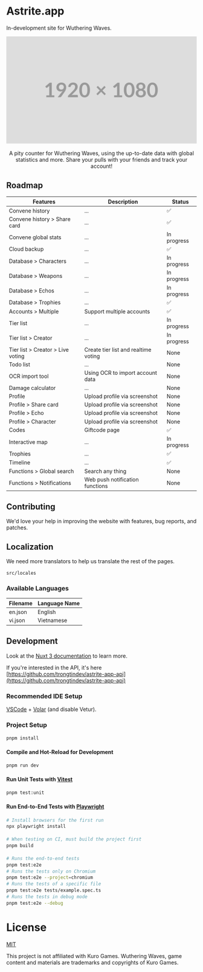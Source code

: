 # Astrite.app

In-development site for Wuthering Waves.

![home.png](./.github/screenshots/home.png 'astrite.app')

<center>A pity counter for Wuthering Waves, using the up-to-date data with global statistics and more. Share your pulls with your friends and track your account!</center>

## Roadmap

| Features                          | Description                          | Status      |
| --------------------------------- | ------------------------------------ | ----------- |
| Convene history                   | ...                                  | ✅          |
| Convene history > Share card      | ...                                  | ✅          |
| Convene global stats              | ...                                  | In progress |
| Cloud backup                      | ...                                  | ✅          |
| Database > Characters             | ...                                  | In progress |
| Database > Weapons                | ...                                  | In progress |
| Database > Echos                  | ...                                  | In progress |
| Database > Trophies               | ...                                  | ✅          |
| Accounts > Multiple               | Support multiple accounts            | ✅          |
| Tier list                         | ...                                  | In progress |
| Tier list > Creator               | ...                                  | In progress |
| Tier list > Creator > Live voting | Create tier list and realtime voting | None        |
| Todo list                         | ...                                  | None        |
| OCR import tool                   | Using OCR to import account data     | None        |
| Damage calculator                 | ...                                  | None        |
| Profile                           | Upload profile via screenshot        | None        |
| Profile > Share card              | Upload profile via screenshot        | None        |
| Profile > Echo                    | Upload profile via screenshot        | None        |
| Profile > Character               | Upload profile via screenshot        | None        |
| Codes                             | Giftcode page                        | ✅          |
| Interactive map                   | ...                                  | In progress |
| Trophies                          | ...                                  | ✅          |
| Timeline                          | ...                                  | ✅          |
| Functions > Global search         | Search any thing                     | None        |
| Functions > Notifications         | Web push notification functions      | None        |

## Contributing

We'd love your help in improving the website with features, bug reports, and patches.<br/>

## Localization

We need more translators to help us translate the rest of the pages.

```
src/locales
```

### Available Languages

| Filename | Language Name |
| -------- | ------------- |
| en.json  | English       |
| vi.json  | Vietnamese    |

## Development

Look at the [Nuxt 3 documentation](https://nuxt.com/docs/getting-started/introduction) to learn more.

If you're interested in the API, it's
here [https://github.com/trongtindev/astrite-app-api](https://github.com/trongtindev/astrite-app-api)

### Recommended IDE Setup

[VSCode](https://code.visualstudio.com/) + [Volar](https://marketplace.visualstudio.com/items?itemName=Vue.volar) (and
disable Vetur).

### Project Setup

```sh
pnpm install
```

#### Compile and Hot-Reload for Development

```sh
pnpm run dev
```

#### Run Unit Tests with [Vitest](https://vitest.dev/)

```sh
pnpm test:unit
```

#### Run End-to-End Tests with [Playwright](https://playwright.dev)

```sh
# Install browsers for the first run
npx playwright install

# When testing on CI, must build the project first
pnpm build

# Runs the end-to-end tests
pnpm test:e2e
# Runs the tests only on Chromium
pnpm test:e2e --project=chromium
# Runs the tests of a specific file
pnpm test:e2e tests/example.spec.ts
# Runs the tests in debug mode
pnpm test:e2e --debug
```

# License

[MIT](https://github.com/trongtindev/astrite-app/blob/main/LICENSE)

This project is not affiliated with Kuro Games.
Wuthering Waves, game content and materials are trademarks and copyrights of Kuro Games.
